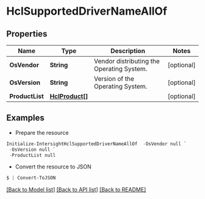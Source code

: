 # HclSupportedDriverNameAllOf
## Properties

Name | Type | Description | Notes
------------ | ------------- | ------------- | -------------
**OsVendor** | **String** | Vendor distributing the Operating System. | [optional] 
**OsVersion** | **String** | Version of the Operating System. | [optional] 
**ProductList** | [**HclProduct[]**](HclProduct.md) |  | [optional] 

## Examples

- Prepare the resource
```powershell
Initialize-IntersightHclSupportedDriverNameAllOf  -OsVendor null `
 -OsVersion null `
 -ProductList null
```

- Convert the resource to JSON
```powershell
$ | Convert-ToJSON
```

[[Back to Model list]](../README.md#documentation-for-models) [[Back to API list]](../README.md#documentation-for-api-endpoints) [[Back to README]](../README.md)


